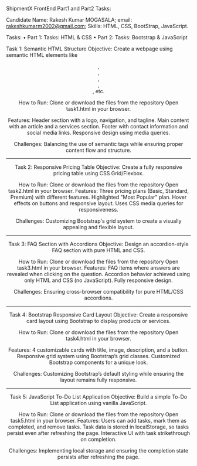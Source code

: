 ShipmentX FrontEnd Part1 and Part2 Tasks:

Candidate Name: Rakesh Kumar MOGASALA;
email: rakeshkumarm2002@gmail.com;
 Skills: HTML, CSS, BootStrap, JavaScript.

Tasks:
• Part 1: Tasks: HTML & CSS
• Part 2: Tasks: Bootstrap & JavaScript

Task 1: Semantic HTML Structure
Objective: Create a webpage using semantic HTML elements like <header>, <nav>, <section>, <article>, <footer>, etc.

How to Run:
 Clone or download the files from the repository
 Open task1.html in your browser.

Features:
 Header section with a logo, navigation, and tagline.
 Main content with an article and a services section.
 Footer with contact information and social media links.
 Responsive design using media queries.

Challenges: 
 Balancing the use of semantic tags while ensuring proper content flow and structure.

__________________________

Task 2: Responsive Pricing Table
Objective: Create a fully responsive pricing table using CSS Grid/Flexbox.

How to Run:
 Clone or download the files from the repository
 Open task2.html in your browser.
Features:
 Three pricing plans (Basic, Standard, Premium) with different features.
 Highlighted "Most Popular" plan.
 Hover effects on buttons and responsive layout.
 Uses CSS media queries for responsiveness.

Challenges:
 Customizing Bootstrap's grid system to create a visually appealing and flexible layout.

__________________________

Task 3: FAQ Section with Accordions
Objective: Design an accordion-style FAQ section with pure HTML and CSS.

How to Run:
 Clone or download the files from the repository
 Open task3.html in your browser.
Features:
 FAQ items where answers are revealed when clicking on the question.
 Accordion behavior achieved using only HTML and CSS (no JavaScript).
 Fully responsive design.

Challenges:
 Ensuring cross-browser compatibility for pure HTML/CSS accordions.

__________________________

Task 4: Bootstrap Responsive Card Layout
Objective: Create a responsive card layout using Bootstrap to display products or services.

How to Run:
 Clone or download the files from the repository
 Open task4.html in your browser.

Features:
 4 customizable cards with title, image, description, and a button.
 Responsive grid system using Bootstrap’s grid classes.
 Customized Bootstrap components for a unique look.

Challenges:
 Customizing Bootstrap’s default styling while ensuring the layout remains fully responsive.

__________________________

Task 5: JavaScript To-Do List Application
Objective: Build a simple To-Do List application using vanilla JavaScript.

How to Run:
 Clone or download the files from the repository
 Open task5.html in your browser.
Features:
 Users can add tasks, mark them as completed, and remove tasks.
 Task data is stored in localStorage, so tasks persist even after refreshing the page.
 Interactive UI with task strikethrough on completion.

Challenges:
 Implementing local storage and ensuring the completion state persists after refreshing the page.
